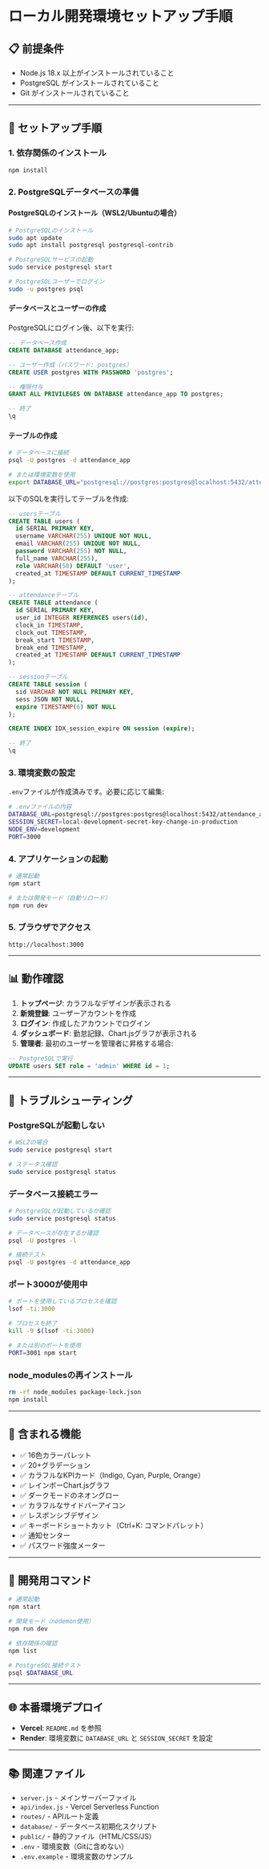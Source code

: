 # ローカル開発環境セットアップ手順

## 📋 前提条件

- Node.js 18.x 以上がインストールされていること
- PostgreSQL がインストールされていること
- Git がインストールされていること

---

## 🚀 セットアップ手順

### 1. 依存関係のインストール

```bash
npm install
```

### 2. PostgreSQLデータベースの準備

#### PostgreSQLのインストール（WSL2/Ubuntuの場合）

```bash
# PostgreSQLのインストール
sudo apt update
sudo apt install postgresql postgresql-contrib

# PostgreSQLサービスの起動
sudo service postgresql start

# PostgreSQLユーザーでログイン
sudo -u postgres psql
```

#### データベースとユーザーの作成

PostgreSQLにログイン後、以下を実行:

```sql
-- データベース作成
CREATE DATABASE attendance_app;

-- ユーザー作成（パスワード: postgres）
CREATE USER postgres WITH PASSWORD 'postgres';

-- 権限付与
GRANT ALL PRIVILEGES ON DATABASE attendance_app TO postgres;

-- 終了
\q
```

#### テーブルの作成

```bash
# データベースに接続
psql -U postgres -d attendance_app

# または環境変数を使用
export DATABASE_URL="postgresql://postgres:postgres@localhost:5432/attendance_app"
```

以下のSQLを実行してテーブルを作成:

```sql
-- usersテーブル
CREATE TABLE users (
  id SERIAL PRIMARY KEY,
  username VARCHAR(255) UNIQUE NOT NULL,
  email VARCHAR(255) UNIQUE NOT NULL,
  password VARCHAR(255) NOT NULL,
  full_name VARCHAR(255),
  role VARCHAR(50) DEFAULT 'user',
  created_at TIMESTAMP DEFAULT CURRENT_TIMESTAMP
);

-- attendanceテーブル
CREATE TABLE attendance (
  id SERIAL PRIMARY KEY,
  user_id INTEGER REFERENCES users(id),
  clock_in TIMESTAMP,
  clock_out TIMESTAMP,
  break_start TIMESTAMP,
  break_end TIMESTAMP,
  created_at TIMESTAMP DEFAULT CURRENT_TIMESTAMP
);

-- sessionテーブル
CREATE TABLE session (
  sid VARCHAR NOT NULL PRIMARY KEY,
  sess JSON NOT NULL,
  expire TIMESTAMP(6) NOT NULL
);

CREATE INDEX IDX_session_expire ON session (expire);

-- 終了
\q
```

### 3. 環境変数の設定

`.env`ファイルが作成済みです。必要に応じて編集:

```bash
# .envファイルの内容
DATABASE_URL=postgresql://postgres:postgres@localhost:5432/attendance_app
SESSION_SECRET=local-development-secret-key-change-in-production
NODE_ENV=development
PORT=3000
```

### 4. アプリケーションの起動

```bash
# 通常起動
npm start

# または開発モード（自動リロード）
npm run dev
```

### 5. ブラウザでアクセス

```
http://localhost:3000
```

---

## 📊 動作確認

1. **トップページ**: カラフルなデザインが表示される
2. **新規登録**: ユーザーアカウントを作成
3. **ログイン**: 作成したアカウントでログイン
4. **ダッシュボード**: 勤怠記録、Chart.jsグラフが表示される
5. **管理者**: 最初のユーザーを管理者に昇格する場合:

```sql
-- PostgreSQLで実行
UPDATE users SET role = 'admin' WHERE id = 1;
```

---

## 🔧 トラブルシューティング

### PostgreSQLが起動しない

```bash
# WSL2の場合
sudo service postgresql start

# ステータス確認
sudo service postgresql status
```

### データベース接続エラー

```bash
# PostgreSQLが起動しているか確認
sudo service postgresql status

# データベースが存在するか確認
psql -U postgres -l

# 接続テスト
psql -U postgres -d attendance_app
```

### ポート3000が使用中

```bash
# ポートを使用しているプロセスを確認
lsof -ti:3000

# プロセスを終了
kill -9 $(lsof -ti:3000)

# または別のポートを使用
PORT=3001 npm start
```

### node_modulesの再インストール

```bash
rm -rf node_modules package-lock.json
npm install
```

---

## 🎨 含まれる機能

- ✅ 16色カラーパレット
- ✅ 20+グラデーション
- ✅ カラフルなKPIカード（Indigo, Cyan, Purple, Orange）
- ✅ レインボーChart.jsグラフ
- ✅ ダークモードのネオングロー
- ✅ カラフルなサイドバーアイコン
- ✅ レスポンシブデザイン
- ✅ キーボードショートカット（Ctrl+K: コマンドパレット）
- ✅ 通知センター
- ✅ パスワード強度メーター

---

## 📝 開発用コマンド

```bash
# 通常起動
npm start

# 開発モード（nodemon使用）
npm run dev

# 依存関係の確認
npm list

# PostgreSQL接続テスト
psql $DATABASE_URL
```

---

## 🌐 本番環境デプロイ

- **Vercel**: `README.md` を参照
- **Render**: 環境変数に `DATABASE_URL` と `SESSION_SECRET` を設定

---

## 📚 関連ファイル

- `server.js` - メインサーバーファイル
- `api/index.js` - Vercel Serverless Function
- `routes/` - APIルート定義
- `database/` - データベース初期化スクリプト
- `public/` - 静的ファイル（HTML/CSS/JS）
- `.env` - 環境変数（Gitに含めない）
- `.env.example` - 環境変数のサンプル
